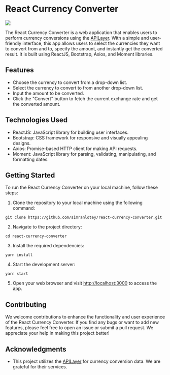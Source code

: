 # React Currency Converter

![](https://github.com/simranlotey/react-currency-converter/blob/master/src/components/Images/demo.png)

The React Currency Converter is a web application that enables users to perform currency conversions using the [APILayer](https://apilayer.com/). With a simple and user-friendly interface, this app allows users to select the currencies they want to convert from and to, specify the amount, and instantly get the converted result. It is built using ReactJS, Bootstrap, Axios, and Moment libraries.

## Features

- Choose the currency to convert from a drop-down list.
- Select the currency to convert to from another drop-down list.
- Input the amount to be converted.
- Click the "Convert" button to fetch the current exchange rate and get the converted amount.

## Technologies Used

- ReactJS: JavaScript library for building user interfaces.
- Bootstrap: CSS framework for responsive and visually appealing designs.
- Axios: Promise-based HTTP client for making API requests.
- Moment: JavaScript library for parsing, validating, manipulating, and formatting dates.

## Getting Started

To run the React Currency Converter on your local machine, follow these steps:

1. Clone the repository to your local machine using the following command:

```
git clone https://github.com/simranlotey/react-currency-converter.git
```

2. Navigate to the project directory:

```
cd react-currency-converter
```

3. Install the required dependencies:

```
yarn install
```

4. Start the development server:

```
yarn start
```

5. Open your web browser and visit [http://localhost:3000](http://localhost:3000) to access the app.

## Contributing

We welcome contributions to enhance the functionality and user experience of the React Currency Converter. If you find any bugs or want to add new features, please feel free to open an issue or submit a pull request. We appreciate your help in making this project better!

## Acknowledgments

- This project utilizes the [APILayer](https://apilayer.com/) for currency conversion data. We are grateful for their services.
